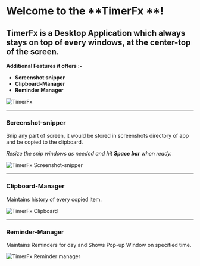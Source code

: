 # Welcome to the **TimerFx **!


## TimerFx is a Desktop Application which always stays on top of every windows, at the center-top of the screen.




**Additional Features it offers :-**
* **Screenshot snipper**
* **Clipboard-Manager**
* **Reminder Manager**






![TimerFx](https://github.com/llGOKUll/TimerFx/blob/master/demo-images/intro.gif)


***


### Screenshot-snipper

Snip any part of screen, it would be stored in screenshots directory of app and be copied to the clipboard.

_Resize the snip windows as needed and hit **Space bar** when ready._

![TimerFx Screenshot-snipper](https://github.com/llGOKUll/TimerFx/blob/master/demo-images/screenshot-2.gif)



***


### Clipboard-Manager

Maintains history of every copied item.

![TimerFx Clipboard](https://github.com/llGOKUll/TimerFx/blob/master/demo-images/clipboard.gif)



***


### Reminder-Manager

Maintains Reminders for day and Shows Pop-up Window on specified time.


![TimerFx Reminder manager](https://github.com/llGOKUll/TimerFx/blob/master/demo-images/reminder.gif)



